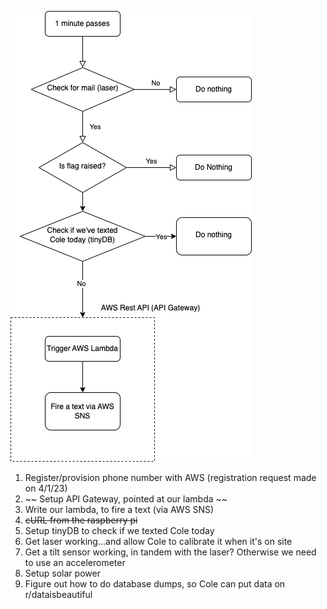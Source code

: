 ![Overview Diagram](./Overview_diagram.png "Overview Diagram")

1. Register/provision phone number with AWS (registration request made on 4/1/23)
2. ~~ Setup API Gateway, pointed at our lambda ~~
3. Write our lambda, to fire a text (via AWS SNS)
4. ~~cURL from the raspberry pi~~
5. Setup tinyDB to check if we texted Cole today 
6. Get laser working...and allow Cole to calibrate it when it's on site
7. Get a tilt sensor working, in tandem with the laser? Otherwise we need to use an accelerometer
8. Setup solar power
9. Figure out how to do database dumps, so Cole can put data on r/dataisbeautiful
